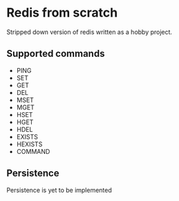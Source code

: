 # Redis from scratch
Stripped down version of redis written as a hobby project.

## Supported commands
- PING
- SET
- GET
- DEL
- MSET
- MGET
- HSET
- HGET
- HDEL
- EXISTS
- HEXISTS
- COMMAND

## Persistence
Persistence is yet to be implemented
